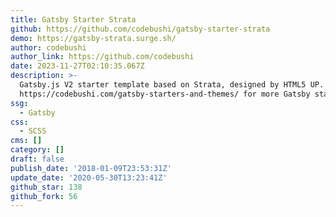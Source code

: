 ```yaml
---
title: Gatsby Starter Strata
github: https://github.com/codebushi/gatsby-starter-strata
demo: https://gatsby-strata.surge.sh/
author: codebushi
author_link: https://github.com/codebushi
date: 2023-11-27T02:10:35.067Z
description: >-
  Gatsby.js V2 starter template based on Strata, designed by HTML5 UP. Check out
  https://codebushi.com/gatsby-starters-and-themes/ for more Gatsby starters.
ssg:
  - Gatsby
css:
  - SCSS
cms: []
category: []
draft: false
publish_date: '2018-01-09T23:53:31Z'
update_date: '2020-05-30T13:23:41Z'
github_star: 138
github_fork: 56
---
```

